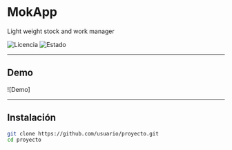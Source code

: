 # MokApp
Light weight stock and work manager

![Licencia](https://img.shields.io/badge/licencia-MIT-green)
![Estado](https://img.shields.io/badge/estado-en%20desarrollo-yellow)

---

## Demo
![Demo]

---

## Instalación
```bash
git clone https://github.com/usuario/proyecto.git
cd proyecto
